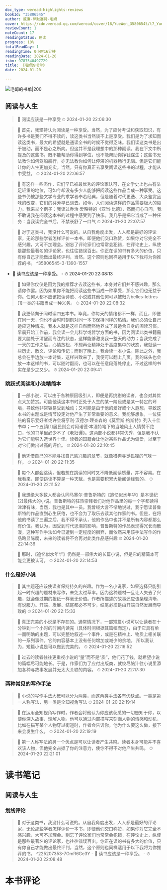 ```yaml
---
doc_type: weread-highlights-reviews
bookId: "35806545"
author: 威廉·萨默塞特·毛姆
cover: https://cdn.weread.qq.com/weread/cover/18/YueWen_35806545/t7_YueWen_35806545.jpg
reviewCount: 1
noteCount: 17
readingStatus: 在读
progress: 10%
totalReadDay: 1
readingTime: 0小时16分钟
readingDate: 2024-01-20
isbn: 9787540497729
title: 《毛姆的书单》
date: 2024-01-20

---
```


![ 毛姆的书单|200](https://cdn.weread.qq.com/weread/cover/18/YueWen_35806545/t7_YueWen_35806545.jpg)


## 阅读与人生

> 📌 阅读应该是一种享受 
> ⏱ 2024-01-20 22:06:30 

> 📌 首先，我坚持认为阅读是一种享受。当然，为了应付考试和获取知识，有许多书是我们不得不读的，读这类书当然谈不上是享受。我们是为了求知而读这类书，最大的希望就是通读全书的时候不觉得乏味。我们读这类书是出于被动，而不是心之所向。但这并不是我理想中的那种阅读。我在下文中所提及的这些书，既不能帮助你得到学位，也不能帮助你挣钱谋生；这些书无法教你如何驾船航行，亦无法教你如何让停滞的机器畅行无阻。但是它们能让你的人生更加充实。当然，只有你真正去享受阅读这些书的过程，才能从中受益。 
> ⏱ 2024-01-20 22:06:57 

> 📌 有这样一些杰作，它们早已被最优秀的评论家认可，在文学史上也占有举足轻重的地位，可如今却没有多少人能够把阅读这些作品当成一种享受。这些书仍被那些文学专业的求学者奉若经典，但是随着时代更迭、大众鉴赏品味的改变，它们的芬芳早已淡去。如今，人们阅读这样的作品需要极大的毅力。我来举个例子：我读过乔治·爱略特的《亚当·比德》，然而扪心自问，我不敢说我在阅读这本书的过程中感受到了快乐。我几乎是把它当成了一种任务：当我读完全书后，不禁长舒了一口气 
> ⏱ 2024-01-20 22:07:57 

> 📌  对于这类书，我没什么可说的。从自我角度出发，人人都是最好的评论家，无论那些学者怎样评价一本书，即便他们交口称赞，如果你对它完全不感兴趣，大可不加理会。别忘了评论家们也常常会犯错，在评论史上，纵使是那些最著名的评论家，也往往错误百出。你正在读的书有多大的价值，只有你自己才能做出最终评判，当然，这个原则也同样适用于以下我将为你推荐的书。 ^35806545-3-1390-1557
- 💭 读书应该是一种享受。 - ⏱ 2024-01-20 22:08:13 

> 📌 如果你仅仅是因为我的推荐才去读这些书，本身对它们并不感兴趣，那么请你作罢。因为如果你不能把阅读这些书当成一种享受，那么它们也无益于你。任何人都不应该把读诗歌、小说或其他任何可以被归为belles-lettres [1]一类的书籍当成一种义务。 
> ⏱ 2024-01-20 22:08:32 

> 📌 我更倾向于同时读四五本书。毕竟，你每天的情绪都不一样，而且，即便在同一天，你也不会时时刻刻对同一本书保持同样的热情。我们必须让自己适应这种情况，我本人就是这样自然而然地养成了最适合自身的阅读习惯。早晨开始工作前，我会读一会儿科学或哲学方面的书，因为阅读此类书籍需要大脑处于清醒而专注的状态，这样能够激发我一整天的动力；当我完成了一天的工作之后，心情放松，不想再让精神处于高度集中的状态，我就读一些历史、散文、评论和传记；而到了晚上，我会读一本小说。除此之外，我总会在手边放一本诗集，这样兴致来了，我便可以翻上几页。我的床头也会放一本这样的书，可以随时翻阅，也可以在任意段落处停止，不过这样的书实在是少之又少。 
> ⏱ 2024-01-20 22:09:41 

### 跳跃式阅读和小说精简本

> 📌 一部小说，可以由于各种原因吸引人，即便是再挑剔的读者，也会对其优点大加赞赏。可能他读这本书时正处于人生的某一阶段或是某一特定的环境，导致他非常容易受到触动；又可能是由于他的爱好或个人遐想，导致这本书的主题或是情节设定对他产生了非常重要的意义。我能够想象，一位狂热的音乐爱好者或许会将亨利·汉德尔·理查森的《莫里斯·格斯特》列入十佳书单；一个五镇[1]居民则会对阿诺德·本涅特笔下的当地风土人情赞不绝口，他的书单里必少不了《老妇谭》。这两部小说都非常优秀，但是我不认为它们能够入选世界十佳。读者的国籍会让他对某些作品尤为偏爱，以至于对它们做出过高的评价。 
> ⏱ 2024-01-20 22:10:45 

> 📌 他凭借自己的本能寻找自己感兴趣的章节，就像猎狗寻觅狐狸的气味一样。 
> ⏱ 2024-01-20 22:11:35 

> 📌 每个人都会跳读，但若想在跳读的同时又不降低阅读质量，并不容易。在我看来，即便跳读不算是一种天赋，也是需要积累大量阅读经验的。 
> ⏱ 2024-01-20 22:11:52 

> 📌 我想绝大多数人都会认同马塞尔·普鲁斯特的《追忆似水年华》是本世纪[2]最伟大的小说。普鲁斯特的狂热崇拜者们对他作品里的每一个字都读得津津有味，当然，我也是其中一员。我曾经大言不惭地说过，我宁愿读普鲁斯特的作品直到心生厌倦，也不会为了取乐去读其他作家的书。但是，在将他的书读了三遍之后，我不得不承认，他的作品中也并不是所有内容都那么有价值。我认为，因受到时代思潮的影响，普鲁斯特的作品表现得冗长而散漫，这种写作手法如今已遭到一定程度的摒弃，而依然采用该手法写作的作品略显陈腐，未来的读者将不会再对此类作品感兴趣 
> ⏱ 2024-01-20 22:14:36 

> 📌 那时，《追忆似水年华》仍然是一部伟大的长篇小说，但是它的精简本可能会更被认可。 
> ⏱ 2024-01-20 22:14:53 

### 什么是好小说

> 📌 其主题还应该使读者保持持久的兴趣。作为一名小说家，如果选择只能引起一时兴趣的题材来写作，未免太过草率。因为这种题材一旦让人失去了兴趣，就会像过期的报纸一样毫无价值。作者所描述的故事还应该条理清晰、有说服力。开端、发展、结尾都必不可少，结尾必须是由开端自然发展而导致的 
> ⏱ 2024-01-20 22:15:33 

> 📌 真正完美的小说是不存在的。通常情况下，一部短篇小说可以让读者在十分钟到一个小时的时间内读完（具体时间根据其篇幅而定），由于它具有单一而明确的主题，可以完整地叙述一个事件，或是在精神上、物质上相关联的一系列事件。它的内容基本上没有任何增加或减少的余地。
所以我认为，短篇小说是可以做到完美的。 
> ⏱ 2024-01-20 22:16:52 

> 📌 过去的读者往往更重视小说的“量”而不是“质”，他们花了钱，就希望小说的篇幅尽可能地长。于是，作家们为了应付出版商，就绞尽脑汁往小说里添加各种与故事发展并无太大关联的内容。 
> ⏱ 2024-01-20 22:17:30 

### 两种常见的写作手法

> 📌 小说的写作手法大概可以分为两类，而这两类手法各有优缺点。一类是第一人称写法，另一类是全知视角写法 
> ⏱ 2024-01-20 22:19:14 

> 📌 在运用全知视角写作时，作者会将他认为你应该获悉的一切告知于你，以便你深入故事、理解人物。他可以通过内部描写来刻画人物的情感和动机，比如在描写某个人物穿过街道时，作者会告诉你，他为什么要这么做，接下来会发生什么。 
> ⏱ 2024-01-20 22:19:19 

> 📌 第一人称写法的另一个优点是可以让读者产生共鸣。读者本身可能并不喜欢该人物，但他完全占据了你的注意力，使你不得不对他产生共鸣。 
> ⏱ 2024-01-20 22:21:01 


# 读书笔记

## 阅读与人生

### 划线评论
> 📌 对于这类书，我没什么可说的。从自我角度出发，人人都是最好的评论家，无论那些学者怎样评价一本书，即便他们交口称赞，如果你对它完全不感兴趣，大可不加理会。别忘了评论家们也常常会犯错，在评论史上，纵使是那些最著名的评论家，也往往错误百出。你正在读的书有多大的价值，只有你自己才能做出最终评判，当然，这个原则也同样适用于以下我将为你推荐的书。  ^225207353-7OmR6Ge3Y
    - 💭 读书应该是一种享受。
    - ⏱ 2024-01-20 22:08:48
   

# 本书评论
